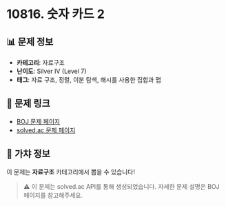 # 10816. 숫자 카드 2

## 📊 문제 정보
- **카테고리**: 자료구조
- **난이도**: Silver IV (Level 7)
- **태그**: 자료 구조, 정렬, 이분 탐색, 해시를 사용한 집합과 맵

## 🔗 문제 링크
- [BOJ 문제 페이지](https://www.acmicpc.net/problem/10816)
- [solved.ac 문제 페이지](https://solved.ac/problems/10816)

## 🎯 가챠 정보
이 문제는 **자료구조** 카테고리에서 뽑을 수 있습니다!

> ⚠️ 이 문제는 solved.ac API를 통해 생성되었습니다. 
> 자세한 문제 설명은 BOJ 페이지를 참고해주세요.
